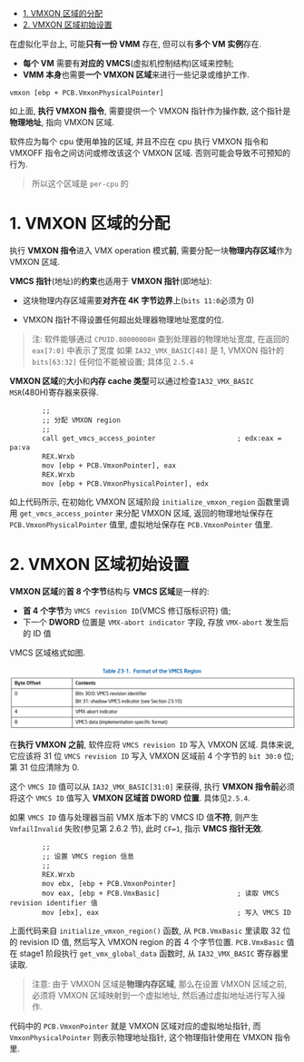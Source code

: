 
<!-- @import "[TOC]" {cmd="toc" depthFrom=1 depthTo=6 orderedList=false} -->

<!-- code_chunk_output -->

- [1. VMXON 区域的分配](#1-vmxon-区域的分配)
- [2. VMXON 区域初始设置](#2-vmxon-区域初始设置)

<!-- /code_chunk_output -->

在虚拟化平台上, 可能**只有一份 VMM** 存在, 但可以有**多个 VM 实例**存在.

* **每个 VM** 需要有**对应的 VMCS**(虚拟机控制结构)区域来控制;
* **VMM 本身**也需要**一个 VMXON 区域**来进行一些记录或维护工作.

```x86asm
vmxon [ebp + PCB.VmxonPhysicalPointer]
```

如上面, **执行 VMXON 指令**, 需要提供一个 VMXON 指针作为操作数, 这个指针是**物理地址**, 指向 VMXON 区域.

软件应为每个 cpu 使用单独的区域, 并且不应在 cpu 执行 VMXON 指令和 VMXOFF 指令之间访问或修改该这个 VMXON 区域. 否则可能会导致不可预知的行为.

> 所以这个区域是 `per-cpu` 的

# 1. VMXON 区域的分配

执行 **VMXON 指令**进入 VMX operation 模式**前**, 需要分配一块**物理内存区域**作为 VMXON 区域.

**VMCS 指针**(地址)的**约束**也适用于 **VMXON 指针**(即地址):

* 这块物理内存区域需要**对齐在 4K 字节边界**上(`bits 11:0`必须为 0)

* VMXON 指针不得设置任何超出处理器物理地址宽度的位.

>注:
> 软件能够通过 `CPUID.80000008H` 查到处理器的物理地址宽度, 在返回的 `eax[7:0]` 中表示了宽度
> 如果 `IA32_VMX_BASIC[48]` 是 1, VMXON 指针的 `bits[63:32]` 任何位不能被设置; 具体见 `2.5.4`

**VMXON 区域**的**大小**和**内存 cache 类型**可以通过检查`IA32_VMX_BASIC MSR`(480H)寄存器来获得.

```x86asm
        ;;
        ;; 分配 VMXON region
        ;;
        call get_vmcs_access_pointer                    ; edx:eax = pa:va
        REX.Wrxb
        mov [ebp + PCB.VmxonPointer], eax
        REX.Wrxb
        mov [ebp + PCB.VmxonPhysicalPointer], edx
```

如上代码所示, 在初始化 VMXON 区域阶段 `initialize_vmxon_region` 函数里调用 `get_vmcs_access_pointer` 来分配 VMXON 区域, 返回的物理地址保存在 `PCB.VmxonPhysicalPointer` 值里, 虚拟地址保存在 `PCB.VmxonPointer` 值里.

# 2. VMXON 区域初始设置

**VMXON 区域**的**首 8 个字节**结构与 **VMCS 区域**是一样的:

* **首 4 个字节**为 `VMCS revision ID`(VMCS 修订版标识符) 值;
* 下一个 **DWORD** 位置是 `VMX-abort indicator` 字段, 存放 `VMX-abort` 发生后的 ID 值

VMCS 区域格式如图.

![2022-07-08-20-07-23.png](./images/2022-07-08-20-07-23.png)

在**执行 VMXON 之前**, 软件应将 `VMCS revision ID` 写入 VMXON 区域. 具体来说, 它应该将 31 位 `VMCS revision ID` 写入 VMXON 区域前 4 个字节的 `bit 30:0` 位; 第 31 位应清除为 0.

这个 `VMCS ID` 值可以从 `IA32_VMX_BASIC[31:0]` 来获得, 执行 **VMXON 指令前**必须将这个 `VMCS ID` 值写入 **VMXON 区域首 DWORD 位置**. 具体见`2.5.4`.

如果 `VMCS ID` 值与处理器当前 VMX 版本下的 VMCS ID 值**不符**, 则产生 `VmfailInvalid` 失败(参见第 2.6.2 节), 此时 `CF=1`, 指示 **VMCS 指针无效**.

```x86asm
        ;;
        ;; 设置 VMCS region 信息
        ;;
        REX.Wrxb
        mov ebx, [ebp + PCB.VmxonPointer]
        mov eax, [ebp + PCB.VmxBasic]                   ; 读取 VMCS revision identifier 值
        mov [ebx], eax                                  ; 写入 VMCS ID
```

上面代码来自 `initialize_vmxon_region()` 函数, 从 `PCB.VmxBasic` 里读取 32 位的 revision ID 值, 然后写入 VMXON region 的首 4 个字节位置. `PCB.VmxBasic` 值在 stage1 阶段执行 `get_vmx_global_data` 函数时, 从 `IA32_VMX_BASIC` 寄存器里读取.

> 注意: 由于 VMXON 区域是**物理内存区域**, 那么在设置 VMXON 区域之前, 必须将 VMXON 区域映射到一个虚拟地址, 然后通过虚拟地址进行写入操作.

代码中的 `PCB.VmxonPointer` 就是 VMXON 区域对应的虚拟地址指针, 而 `VmxonPhysicalPointer` 则表示物理地址指针, 这个物理指针使用在 VMXON 指令里.

